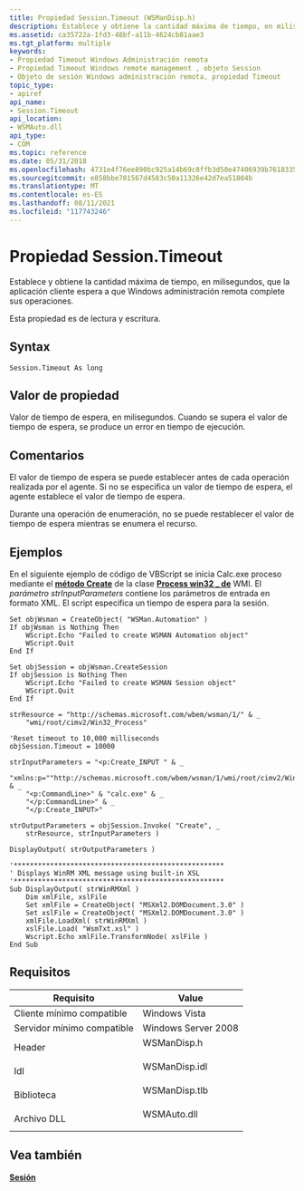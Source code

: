 ```yaml
---
title: Propiedad Session.Timeout (WSManDisp.h)
description: Establece y obtiene la cantidad máxima de tiempo, en milisegundos, que la aplicación cliente espera a que Windows administración remota complete sus operaciones.
ms.assetid: ca35722a-1fd3-48bf-a11b-4624cb81aae3
ms.tgt_platform: multiple
keywords:
- Propiedad Timeout Windows Administración remota
- Propiedad Timeout Windows remote management , objeto Session
- Objeto de sesión Windows administración remota, propiedad Timeout
topic_type:
- apiref
api_name:
- Session.Timeout
api_location:
- WSMAuto.dll
api_type:
- COM
ms.topic: reference
ms.date: 05/31/2018
ms.openlocfilehash: 4731e4f76ee890bc925a14b69c8ffb3d50e47406939b76183359021242a5fadc
ms.sourcegitcommit: e858bbe701567d4583c50a11326e42d7ea51804b
ms.translationtype: MT
ms.contentlocale: es-ES
ms.lasthandoff: 08/11/2021
ms.locfileid: "117743246"
---
```

# <a name="sessiontimeout-property"></a>Propiedad Session.Timeout

Establece y obtiene la cantidad máxima de tiempo, en milisegundos, que la aplicación cliente espera a que Windows administración remota complete sus operaciones.

Esta propiedad es de lectura y escritura.

## <a name="syntax"></a>Syntax


```VB
Session.Timeout As long
```



## <a name="property-value"></a>Valor de propiedad

Valor de tiempo de espera, en milisegundos. Cuando se supera el valor de tiempo de espera, se produce un error en tiempo de ejecución.

## <a name="remarks"></a>Comentarios

El valor de tiempo de espera se puede establecer antes de cada operación realizada por el agente. Si no se especifica un valor de tiempo de espera, el agente establece el valor de tiempo de espera.

Durante una operación de enumeración, no se puede restablecer el valor de tiempo de espera mientras se enumera el recurso.

## <a name="examples"></a>Ejemplos

En el siguiente ejemplo de código de VBScript se inicia Calc.exe proceso mediante el [**método Create**](/windows/desktop/CIMWin32Prov/create-method-in-class-win32-process) de la clase [**Process win32 \_ de**](/windows/desktop/CIMWin32Prov/win32-process) WMI. El *parámetro strInputParameters* contiene los parámetros de entrada en formato XML. El script especifica un tiempo de espera para la sesión.


```VB
Set objWsman = CreateObject( "WSMan.Automation" )
If objWsman is Nothing Then
    WScript.Echo "Failed to create WSMAN Automation object"
    WScript.Quit
End If 

Set objSession = objWsman.CreateSession
If objSession is Nothing Then
    WScript.Echo "Failed to create WSMAN Session object"
    WScript.Quit
End If 

strResource = "http://schemas.microsoft.com/wbem/wsman/1/" & _
    "wmi/root/cimv2/Win32_Process"

'Reset timeout to 10,000 milliseconds
objSession.Timeout = 10000     

strInputParameters = "<p:Create_INPUT " & _
    "xmlns:p=""http://schemas.microsoft.com/wbem/wsman/1/wmi/root/cimv2/Win32_Process"">" & _
    "<p:CommandLine>" & "calc.exe" & _
    "</p:CommandLine>" & _
    "</p:Create_INPUT>"

strOutputParameters = objSession.Invoke( "Create", _
    strResource, strInputParameters )

DisplayOutput( strOutputParameters )

'****************************************************
' Displays WinRM XML message using built-in XSL
'****************************************************
Sub DisplayOutput( strWinRMXml )
    Dim xmlFile, xslFile
    Set xmlFile = CreateObject( "MSXml2.DOMDocument.3.0" ) 
    Set xslFile = CreateObject( "MSXml2.DOMDocument.3.0" )
    xmlFile.LoadXml( strWinRMXml )
    xslFile.Load( "WsmTxt.xsl" )
    Wscript.Echo xmlFile.TransformNode( xslFile ) 
End Sub
```



## <a name="requirements"></a>Requisitos



| Requisito | Value |
|-------------------------------------|------------------------------------------------------------------------------------------|
| Cliente mínimo compatible<br/> | Windows Vista<br/>                                                                 |
| Servidor mínimo compatible<br/> | Windows Server 2008<br/>                                                           |
| Header<br/>                   | <dl> <dt>WSManDisp.h</dt> </dl>   |
| Idl<br/>                      | <dl> <dt>WSManDisp.idl</dt> </dl> |
| Biblioteca<br/>                  | <dl> <dt>WSManDisp.tlb</dt> </dl> |
| Archivo DLL<br/>                      | <dl> <dt>WSMAuto.dll</dt> </dl>   |



## <a name="see-also"></a>Vea también

<dl> <dt>

[**Sesión**](session.md)
</dt> </dl>

 

